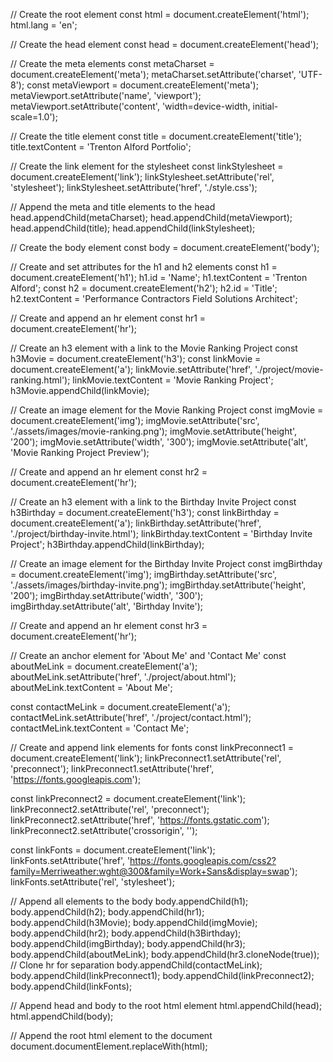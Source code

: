 // Create the root element
const html = document.createElement('html');
html.lang = 'en';

// Create the head element
const head = document.createElement('head');

// Create the meta elements
const metaCharset = document.createElement('meta');
metaCharset.setAttribute('charset', 'UTF-8');
const metaViewport = document.createElement('meta');
metaViewport.setAttribute('name', 'viewport');
metaViewport.setAttribute('content', 'width=device-width, initial-scale=1.0');

// Create the title element
const title = document.createElement('title');
title.textContent = 'Trenton Alford Portfolio';

// Create the link element for the stylesheet
const linkStylesheet = document.createElement('link');
linkStylesheet.setAttribute('rel', 'stylesheet');
linkStylesheet.setAttribute('href', './style.css');

// Append the meta and title elements to the head
head.appendChild(metaCharset);
head.appendChild(metaViewport);
head.appendChild(title);
head.appendChild(linkStylesheet);

// Create the body element
const body = document.createElement('body');

// Create and set attributes for the h1 and h2 elements
const h1 = document.createElement('h1');
h1.id = 'Name';
h1.textContent = 'Trenton Alford';
const h2 = document.createElement('h2');
h2.id = 'Title';
h2.textContent = 'Performance Contractors Field Solutions Architect';

// Create and append an hr element
const hr1 = document.createElement('hr');

// Create an h3 element with a link to the Movie Ranking Project
const h3Movie = document.createElement('h3');
const linkMovie = document.createElement('a');
linkMovie.setAttribute('href', './project/movie-ranking.html');
linkMovie.textContent = 'Movie Ranking Project';
h3Movie.appendChild(linkMovie);

// Create an image element for the Movie Ranking Project
const imgMovie = document.createElement('img');
imgMovie.setAttribute('src', './assets/images/movie-ranking.png');
imgMovie.setAttribute('height', '200');
imgMovie.setAttribute('width', '300');
imgMovie.setAttribute('alt', 'Movie Ranking Project Preview');

// Create and append an hr element
const hr2 = document.createElement('hr');

// Create an h3 element with a link to the Birthday Invite Project
const h3Birthday = document.createElement('h3');
const linkBirthday = document.createElement('a');
linkBirthday.setAttribute('href', './project/birthday-invite.html');
linkBirthday.textContent = 'Birthday Invite Project';
h3Birthday.appendChild(linkBirthday);

// Create an image element for the Birthday Invite Project
const imgBirthday = document.createElement('img');
imgBirthday.setAttribute('src', './assets/images/birthday-invite.png');
imgBirthday.setAttribute('height', '200');
imgBirthday.setAttribute('width', '300');
imgBirthday.setAttribute('alt', 'Birthday Invite');

// Create and append an hr element
const hr3 = document.createElement('hr');

// Create an anchor element for 'About Me' and 'Contact Me'
const aboutMeLink = document.createElement('a');
aboutMeLink.setAttribute('href', './project/about.html');
aboutMeLink.textContent = 'About Me';

const contactMeLink = document.createElement('a');
contactMeLink.setAttribute('href', './project/contact.html');
contactMeLink.textContent = 'Contact Me';

// Create and append link elements for fonts
const linkPreconnect1 = document.createElement('link');
linkPreconnect1.setAttribute('rel', 'preconnect');
linkPreconnect1.setAttribute('href', 'https://fonts.googleapis.com');

const linkPreconnect2 = document.createElement('link');
linkPreconnect2.setAttribute('rel', 'preconnect');
linkPreconnect2.setAttribute('href', 'https://fonts.gstatic.com');
linkPreconnect2.setAttribute('crossorigin', '');

const linkFonts = document.createElement('link');
linkFonts.setAttribute('href', 'https://fonts.googleapis.com/css2?family=Merriweather:wght@300&family=Work+Sans&display=swap');
linkFonts.setAttribute('rel', 'stylesheet');

// Append all elements to the body
body.appendChild(h1);
body.appendChild(h2);
body.appendChild(hr1);
body.appendChild(h3Movie);
body.appendChild(imgMovie);
body.appendChild(hr2);
body.appendChild(h3Birthday);
body.appendChild(imgBirthday);
body.appendChild(hr3);
body.appendChild(aboutMeLink);
body.appendChild(hr3.cloneNode(true)); // Clone hr for separation
body.appendChild(contactMeLink);
body.appendChild(linkPreconnect1);
body.appendChild(linkPreconnect2);
body.appendChild(linkFonts);

// Append head and body to the root html element
html.appendChild(head);
html.appendChild(body);

// Append the root html element to the document
document.documentElement.replaceWith(html);
